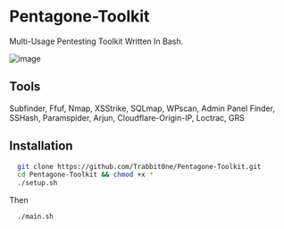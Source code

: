 # Pentagone-Toolkit

Multi-Usage Pentesting Toolkit Written In Bash.

![image](https://github.com/user-attachments/assets/8402c772-4fb1-44e7-9204-9d5f658d8885)

## Tools

Subfinder,
Ffuf,
Nmap,
XSStrike,
SQLmap,
WPscan,
Admin Panel Finder,
SSHash,
Paramspider,
Arjun,
Cloudflare-Origin-IP,
Loctrac,
GRS

## Installation



```bash
  git clone https://github.com/Trabbit0ne/Pentagone-Toolkit.git
  cd Pentagone-Toolkit && chmod +x *
  ./setup.sh
```
Then
```
  ./main.sh
```
    
